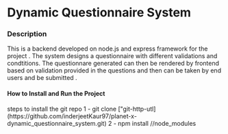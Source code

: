 <h1><strong>Dynamic Questionnaire System</strong></h1>

<h3>Description</h3> 
This is a backend developed on node.js and express framework for the project . The system designs a questionnaire with different validations and condtitions. The questionnare generated can then be rendered by frontend based on validation provided in the questions and then can be taken by end users and be submitted .

<h4><strong></strong>How to Install and Run the Project</strong> </h4>
steps to install the git repo
1 - git clone ["git-http-utl](https://github.com/inderjeetKaur97/planet-x-dynamic_questionnaire_system.git)
2 - npm install //node_modules
